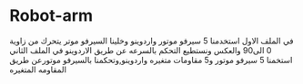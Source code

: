 # Robot-arm
في الملف الاول استخدمنا 5 سيرفو موتور واردوينو وخلينا السيرفو موتر يتحرك من زاوية 0 الى90 والعكس ونستطيع التحكم بالسرعه عن طريق الاردوينو
في الملف الثاني استخمنا 5 سيرفو موتور و5 مقاومات متغيره واردوينو,وتحكمنا بالسيرفو موتورعن طريق المقاومه المتغيره 
